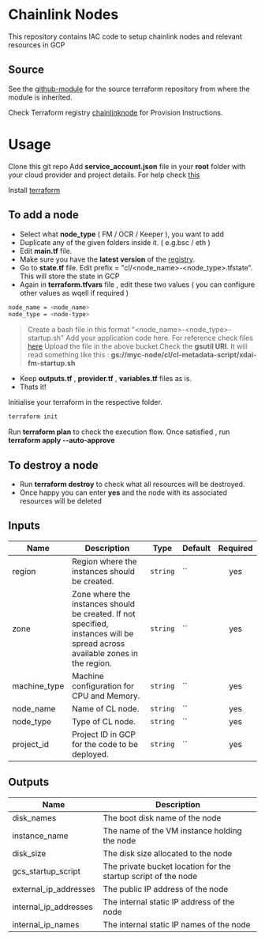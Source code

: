 # Chainlink Nodes

This repository contains IAC code to setup chainlink nodes and relevant resources in GCP

## Source

See the [github-module](https://github.com/avinava-mycelium/terraform-gcp-chainlinknode) for the source terraform repository from where the module is inherited.

Check Terraform registry [chainlinknode](https://registry.terraform.io/modules/avinava-mycelium/chainlinknode/gcp) for Provision Instructions.

# Usage

Clone this git repo
Add **service_account.json** file in your **root** folder with your cloud provider and project details.
For help check [this](https://cloud.google.com/iam/docs/creating-managing-service-account-keys)

Install [terraform](https://learn.hashicorp.com/tutorials/terraform/install-cli)

## To add a node

- Select what **node_type** ( FM / OCR / Keeper ), you want to add
- Duplicate any of the given folders inside it. ( e.g.bsc / eth )
- Edit **main.tf** file. 
- Make sure you have the **latest version** of the [registry](https://registry.terraform.io/modules/avinava-mycelium/chainlinknode/gcp).
- Go to **state.tf** file. Edit prefix  = "cl/<node_name>-<node_type>.tfstate". This will store the state in GCP
- Again in **terraform.tfvars** file , edit these two values ( you can configure other values as wqell if required )
```sh
node_name = <node_name>
node_type = <node-type>
``` 
> Create a bash file in this format "<node_name>-<node_type>-startup.sh"
> Add your application code here. For reference check files [here](https://console.cloud.google.com/storage/browser/myc-node/cl/cl-metadata-script)
> Upload the file in the above bucket.Check the **gsutil URI**. It will read something like this : **gs://myc-node/cl/cl-metadata-script/xdai-fm-startup.sh**
- Keep **outputs.tf** , **provider.tf** , **variables.tf** files as is.
- Thats it!

Initialise your terraform in the respective folder.
```sh
terraform init
```
Run **terraform plan** to check the execution flow.
Once satisfied , run **terraform apply --auto-approve**

## To destroy a node

- Run **terraform destroy** to check what all resources will be destroyed.
- Once happy you can enter **yes** and the node with its associated resources will be deleted

<!-- BEGINNING OF PRE-COMMIT-TERRAFORM DOCS HOOK -->
## Inputs

| Name | Description | Type | Default | Required |
|------|-------------|------|---------|:--------:|
| region | Region where the instances should be created. | `string` | `` | yes |
| zone | Zone where the instances should be created. If not specified, instances will be spread across available zones in the region. | `string` | `` | yes |
| machine\_type | Machine configuration for CPU and Memory. | `string` | `` | yes |
| node\_name | Name of CL node. | `string` | `` | yes |
| node\_type | Type of CL node. | `string` | `` | yes |
| project\_id | Project ID in GCP for the code to be deployed. | `string` | `` | yes |

## Outputs

| Name | Description |
|------|-------------|
| disk\_names | The boot disk name of the node |
| instance\_name | The name of the VM instance holding the node |
| disk\_size | The disk size allocated to the node |
| gcs\_startup\_script | The private bucket location for the startup script of the node |
| external\_ip\_addresses | The public IP address of the node |
| internal\_ip\_addresses | The internal static IP address of the node |
| internal\_ip\_names | The internal static IP names of the node |

<!-- END OF PRE-COMMIT-TERRAFORM DOCS HOOK -->
